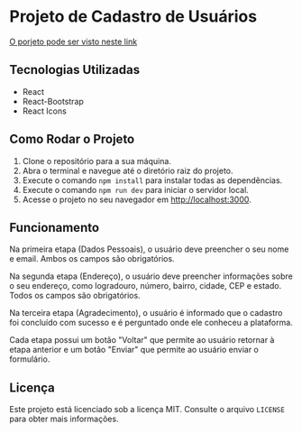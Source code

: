 




<body>
  <h1>Projeto de Cadastro de Usuários</h1>
<a href="https://main--vocal-kitten-5e69df.netlify.app/">O porjeto pode ser visto neste link</a>
  
  <h2>Tecnologias Utilizadas</h2>
  <ul>
    <li>React</li>
    <li>React-Bootstrap</li>
    <li>React Icons</li>
  </ul>
  <h2>Como Rodar o Projeto</h2>
  <ol>
    <li>Clone o repositório para a sua máquina.</li>
    <li>Abra o terminal e navegue até o diretório raiz do projeto.</li>
    <li>Execute o comando <code>npm install</code> para instalar todas as dependências.</li>
    <li>Execute o comando <code>npm run dev</code> para iniciar o servidor local.</li>
    <li>Acesse o projeto no seu navegador em <a href="http://localhost:3000">http://localhost:3000</a>.</li>
  </ol>
  <h2>Funcionamento</h2>
  <p>Na primeira etapa (Dados Pessoais), o usuário deve preencher o seu nome e email. Ambos os campos são obrigatórios.</p>
  <p>Na segunda etapa (Endereço), o usuário deve preencher informações sobre o seu endereço, como logradouro, número, bairro, cidade, CEP e estado. Todos os campos são obrigatórios.</p>
  <p>Na terceira etapa (Agradecimento), o usuário é informado que o cadastro foi concluído com sucesso e é perguntado onde ele conheceu a plataforma.</p>
  <p>Cada etapa possui um botão "Voltar" que permite ao usuário retornar à etapa anterior e um botão "Enviar" que permite ao usuário enviar o formulário.</p>
  <h2>Licença</h2>
  <p>Este projeto está licenciado sob a licença MIT. Consulte o arquivo <code>LICENSE</code> para obter mais informações.</p>
</body>
</html>
